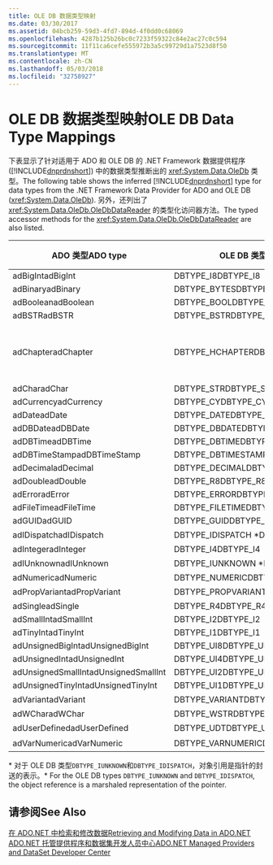 ```yaml
---
title: OLE DB 数据类型映射
ms.date: 03/30/2017
ms.assetid: 04bcb259-59d3-4fd7-894d-4f0dd0c68069
ms.openlocfilehash: 4287b125b26bc0c7233f59322c84e2ac27c0c594
ms.sourcegitcommit: 11f11ca6cefe555972b3a5c99729d1a7523d8f50
ms.translationtype: MT
ms.contentlocale: zh-CN
ms.lasthandoff: 05/03/2018
ms.locfileid: "32758927"
---
```

# <a name="ole-db-data-type-mappings"></a><span data-ttu-id="f1d91-102">OLE DB 数据类型映射</span><span class="sxs-lookup"><span data-stu-id="f1d91-102">OLE DB Data Type Mappings</span></span>
<span data-ttu-id="f1d91-103">下表显示了针对适用于 ADO 和 OLE DB 的 .NET Framework 数据提供程序 ([!INCLUDE[dnprdnshort](../../../../includes/dnprdnshort-md.md)]) 中的数据类型推断出的 <xref:System.Data.OleDb> 类型。</span><span class="sxs-lookup"><span data-stu-id="f1d91-103">The following table shows the inferred [!INCLUDE[dnprdnshort](../../../../includes/dnprdnshort-md.md)] type for data types from the .NET Framework Data Provider for ADO and OLE DB (<xref:System.Data.OleDb>).</span></span> <span data-ttu-id="f1d91-104">另外，还列出了 <xref:System.Data.OleDb.OleDbDataReader> 的类型化访问器方法。</span><span class="sxs-lookup"><span data-stu-id="f1d91-104">The typed accessor methods for the <xref:System.Data.OleDb.OleDbDataReader> are also listed.</span></span>  
  
|<span data-ttu-id="f1d91-105">ADO 类型</span><span class="sxs-lookup"><span data-stu-id="f1d91-105">ADO type</span></span>|<span data-ttu-id="f1d91-106">OLE DB 类型</span><span class="sxs-lookup"><span data-stu-id="f1d91-106">OLE DB type</span></span>|[!INCLUDE[dnprdnshort](../../../../includes/dnprdnshort-md.md)]<span data-ttu-id="f1d91-107"> 类型</span><span class="sxs-lookup"><span data-stu-id="f1d91-107"> type</span></span>|[!INCLUDE[dnprdnshort](../../../../includes/dnprdnshort-md.md)]<span data-ttu-id="f1d91-108"> 类型化访问器</span><span class="sxs-lookup"><span data-stu-id="f1d91-108"> typed accessor</span></span>|  
|--------------|-----------------|----------------------------------------------------------------------|--------------------------------------------------------------------------------|  
|<span data-ttu-id="f1d91-109">adBigInt</span><span class="sxs-lookup"><span data-stu-id="f1d91-109">adBigInt</span></span>|<span data-ttu-id="f1d91-110">DBTYPE_I8</span><span class="sxs-lookup"><span data-stu-id="f1d91-110">DBTYPE_I8</span></span>|<span data-ttu-id="f1d91-111">Int64</span><span class="sxs-lookup"><span data-stu-id="f1d91-111">Int64</span></span>|<span data-ttu-id="f1d91-112">GetInt64()</span><span class="sxs-lookup"><span data-stu-id="f1d91-112">GetInt64()</span></span>|  
|<span data-ttu-id="f1d91-113">adBinary</span><span class="sxs-lookup"><span data-stu-id="f1d91-113">adBinary</span></span>|<span data-ttu-id="f1d91-114">DBTYPE_BYTES</span><span class="sxs-lookup"><span data-stu-id="f1d91-114">DBTYPE_BYTES</span></span>|<span data-ttu-id="f1d91-115">Byte[]</span><span class="sxs-lookup"><span data-stu-id="f1d91-115">Byte[]</span></span>|<span data-ttu-id="f1d91-116">GetBytes()</span><span class="sxs-lookup"><span data-stu-id="f1d91-116">GetBytes()</span></span>|  
|<span data-ttu-id="f1d91-117">adBoolean</span><span class="sxs-lookup"><span data-stu-id="f1d91-117">adBoolean</span></span>|<span data-ttu-id="f1d91-118">DBTYPE_BOOL</span><span class="sxs-lookup"><span data-stu-id="f1d91-118">DBTYPE_BOOL</span></span>|<span data-ttu-id="f1d91-119">Boolean</span><span class="sxs-lookup"><span data-stu-id="f1d91-119">Boolean</span></span>|<span data-ttu-id="f1d91-120">GetBoolean()</span><span class="sxs-lookup"><span data-stu-id="f1d91-120">GetBoolean()</span></span>|  
|<span data-ttu-id="f1d91-121">adBSTR</span><span class="sxs-lookup"><span data-stu-id="f1d91-121">adBSTR</span></span>|<span data-ttu-id="f1d91-122">DBTYPE_BSTR</span><span class="sxs-lookup"><span data-stu-id="f1d91-122">DBTYPE_BSTR</span></span>|<span data-ttu-id="f1d91-123">String</span><span class="sxs-lookup"><span data-stu-id="f1d91-123">String</span></span>|<span data-ttu-id="f1d91-124">GetString()</span><span class="sxs-lookup"><span data-stu-id="f1d91-124">GetString()</span></span>|  
|<span data-ttu-id="f1d91-125">adChapter</span><span class="sxs-lookup"><span data-stu-id="f1d91-125">adChapter</span></span>|<span data-ttu-id="f1d91-126">DBTYPE_HCHAPTER</span><span class="sxs-lookup"><span data-stu-id="f1d91-126">DBTYPE_HCHAPTER</span></span>|<span data-ttu-id="f1d91-127">通过 `DataReader` 支持。</span><span class="sxs-lookup"><span data-stu-id="f1d91-127">Supported through the `DataReader`.</span></span> <span data-ttu-id="f1d91-128">请参阅[检索数据使用 DataReader](../../../../docs/framework/data/adonet/retrieving-data-using-a-datareader.md)。</span><span class="sxs-lookup"><span data-stu-id="f1d91-128">See [Retrieving Data Using a DataReader](../../../../docs/framework/data/adonet/retrieving-data-using-a-datareader.md).</span></span>|<span data-ttu-id="f1d91-129">GetValue()</span><span class="sxs-lookup"><span data-stu-id="f1d91-129">GetValue()</span></span>|  
|<span data-ttu-id="f1d91-130">adChar</span><span class="sxs-lookup"><span data-stu-id="f1d91-130">adChar</span></span>|<span data-ttu-id="f1d91-131">DBTYPE_STR</span><span class="sxs-lookup"><span data-stu-id="f1d91-131">DBTYPE_STR</span></span>|<span data-ttu-id="f1d91-132">String</span><span class="sxs-lookup"><span data-stu-id="f1d91-132">String</span></span>|<span data-ttu-id="f1d91-133">GetString()</span><span class="sxs-lookup"><span data-stu-id="f1d91-133">GetString()</span></span>|  
|<span data-ttu-id="f1d91-134">adCurrency</span><span class="sxs-lookup"><span data-stu-id="f1d91-134">adCurrency</span></span>|<span data-ttu-id="f1d91-135">DBTYPE_CY</span><span class="sxs-lookup"><span data-stu-id="f1d91-135">DBTYPE_CY</span></span>|<span data-ttu-id="f1d91-136">Decimal</span><span class="sxs-lookup"><span data-stu-id="f1d91-136">Decimal</span></span>|<span data-ttu-id="f1d91-137">GetDecimal()</span><span class="sxs-lookup"><span data-stu-id="f1d91-137">GetDecimal()</span></span>|  
|<span data-ttu-id="f1d91-138">adDate</span><span class="sxs-lookup"><span data-stu-id="f1d91-138">adDate</span></span>|<span data-ttu-id="f1d91-139">DBTYPE_DATE</span><span class="sxs-lookup"><span data-stu-id="f1d91-139">DBTYPE_DATE</span></span>|<span data-ttu-id="f1d91-140">DateTime</span><span class="sxs-lookup"><span data-stu-id="f1d91-140">DateTime</span></span>|<span data-ttu-id="f1d91-141">GetDateTime()</span><span class="sxs-lookup"><span data-stu-id="f1d91-141">GetDateTime()</span></span>|  
|<span data-ttu-id="f1d91-142">adDBDate</span><span class="sxs-lookup"><span data-stu-id="f1d91-142">adDBDate</span></span>|<span data-ttu-id="f1d91-143">DBTYPE_DBDATE</span><span class="sxs-lookup"><span data-stu-id="f1d91-143">DBTYPE_DBDATE</span></span>|<span data-ttu-id="f1d91-144">DateTime</span><span class="sxs-lookup"><span data-stu-id="f1d91-144">DateTime</span></span>|<span data-ttu-id="f1d91-145">GetDateTime()</span><span class="sxs-lookup"><span data-stu-id="f1d91-145">GetDateTime()</span></span>|  
|<span data-ttu-id="f1d91-146">adDBTime</span><span class="sxs-lookup"><span data-stu-id="f1d91-146">adDBTime</span></span>|<span data-ttu-id="f1d91-147">DBTYPE_DBTIME</span><span class="sxs-lookup"><span data-stu-id="f1d91-147">DBTYPE_DBTIME</span></span>|<span data-ttu-id="f1d91-148">DateTime</span><span class="sxs-lookup"><span data-stu-id="f1d91-148">DateTime</span></span>|<span data-ttu-id="f1d91-149">GetDateTime()</span><span class="sxs-lookup"><span data-stu-id="f1d91-149">GetDateTime()</span></span>|  
|<span data-ttu-id="f1d91-150">adDBTimeStamp</span><span class="sxs-lookup"><span data-stu-id="f1d91-150">adDBTimeStamp</span></span>|<span data-ttu-id="f1d91-151">DBTYPE_DBTIMESTAMP</span><span class="sxs-lookup"><span data-stu-id="f1d91-151">DBTYPE_DBTIMESTAMP</span></span>|<span data-ttu-id="f1d91-152">DateTime</span><span class="sxs-lookup"><span data-stu-id="f1d91-152">DateTime</span></span>|<span data-ttu-id="f1d91-153">GetDateTime()</span><span class="sxs-lookup"><span data-stu-id="f1d91-153">GetDateTime()</span></span>|  
|<span data-ttu-id="f1d91-154">adDecimal</span><span class="sxs-lookup"><span data-stu-id="f1d91-154">adDecimal</span></span>|<span data-ttu-id="f1d91-155">DBTYPE_DECIMAL</span><span class="sxs-lookup"><span data-stu-id="f1d91-155">DBTYPE_DECIMAL</span></span>|<span data-ttu-id="f1d91-156">Decimal</span><span class="sxs-lookup"><span data-stu-id="f1d91-156">Decimal</span></span>|<span data-ttu-id="f1d91-157">GetDecimal()</span><span class="sxs-lookup"><span data-stu-id="f1d91-157">GetDecimal()</span></span>|  
|<span data-ttu-id="f1d91-158">adDouble</span><span class="sxs-lookup"><span data-stu-id="f1d91-158">adDouble</span></span>|<span data-ttu-id="f1d91-159">DBTYPE_R8</span><span class="sxs-lookup"><span data-stu-id="f1d91-159">DBTYPE_R8</span></span>|<span data-ttu-id="f1d91-160">Double</span><span class="sxs-lookup"><span data-stu-id="f1d91-160">Double</span></span>|<span data-ttu-id="f1d91-161">GetDouble()</span><span class="sxs-lookup"><span data-stu-id="f1d91-161">GetDouble()</span></span>|  
|<span data-ttu-id="f1d91-162">adError</span><span class="sxs-lookup"><span data-stu-id="f1d91-162">adError</span></span>|<span data-ttu-id="f1d91-163">DBTYPE_ERROR</span><span class="sxs-lookup"><span data-stu-id="f1d91-163">DBTYPE_ERROR</span></span>|<span data-ttu-id="f1d91-164">ExternalException</span><span class="sxs-lookup"><span data-stu-id="f1d91-164">ExternalException</span></span>|<span data-ttu-id="f1d91-165">GetValue()</span><span class="sxs-lookup"><span data-stu-id="f1d91-165">GetValue()</span></span>|  
|<span data-ttu-id="f1d91-166">adFileTime</span><span class="sxs-lookup"><span data-stu-id="f1d91-166">adFileTime</span></span>|<span data-ttu-id="f1d91-167">DBTYPE_FILETIME</span><span class="sxs-lookup"><span data-stu-id="f1d91-167">DBTYPE_FILETIME</span></span>|<span data-ttu-id="f1d91-168">DateTime</span><span class="sxs-lookup"><span data-stu-id="f1d91-168">DateTime</span></span>|<span data-ttu-id="f1d91-169">GetDateTime()</span><span class="sxs-lookup"><span data-stu-id="f1d91-169">GetDateTime()</span></span>|  
|<span data-ttu-id="f1d91-170">adGUID</span><span class="sxs-lookup"><span data-stu-id="f1d91-170">adGUID</span></span>|<span data-ttu-id="f1d91-171">DBTYPE_GUID</span><span class="sxs-lookup"><span data-stu-id="f1d91-171">DBTYPE_GUID</span></span>|<span data-ttu-id="f1d91-172">Guid</span><span class="sxs-lookup"><span data-stu-id="f1d91-172">Guid</span></span>|<span data-ttu-id="f1d91-173">GetGuid()</span><span class="sxs-lookup"><span data-stu-id="f1d91-173">GetGuid()</span></span>|  
|<span data-ttu-id="f1d91-174">adIDispatch</span><span class="sxs-lookup"><span data-stu-id="f1d91-174">adIDispatch</span></span>|<span data-ttu-id="f1d91-175">DBTYPE_IDISPATCH \*</span><span class="sxs-lookup"><span data-stu-id="f1d91-175">DBTYPE_IDISPATCH \*</span></span>|<span data-ttu-id="f1d91-176">对象</span><span class="sxs-lookup"><span data-stu-id="f1d91-176">Object</span></span>|<span data-ttu-id="f1d91-177">GetValue()</span><span class="sxs-lookup"><span data-stu-id="f1d91-177">GetValue()</span></span>|  
|<span data-ttu-id="f1d91-178">adInteger</span><span class="sxs-lookup"><span data-stu-id="f1d91-178">adInteger</span></span>|<span data-ttu-id="f1d91-179">DBTYPE_I4</span><span class="sxs-lookup"><span data-stu-id="f1d91-179">DBTYPE_I4</span></span>|<span data-ttu-id="f1d91-180">Int32</span><span class="sxs-lookup"><span data-stu-id="f1d91-180">Int32</span></span>|<span data-ttu-id="f1d91-181">GetInt32()</span><span class="sxs-lookup"><span data-stu-id="f1d91-181">GetInt32()</span></span>|  
|<span data-ttu-id="f1d91-182">adIUnknown</span><span class="sxs-lookup"><span data-stu-id="f1d91-182">adIUnknown</span></span>|<span data-ttu-id="f1d91-183">DBTYPE_IUNKNOWN \*</span><span class="sxs-lookup"><span data-stu-id="f1d91-183">DBTYPE_IUNKNOWN \*</span></span>|<span data-ttu-id="f1d91-184">对象</span><span class="sxs-lookup"><span data-stu-id="f1d91-184">Object</span></span>|<span data-ttu-id="f1d91-185">GetValue()</span><span class="sxs-lookup"><span data-stu-id="f1d91-185">GetValue()</span></span>|  
|<span data-ttu-id="f1d91-186">adNumeric</span><span class="sxs-lookup"><span data-stu-id="f1d91-186">adNumeric</span></span>|<span data-ttu-id="f1d91-187">DBTYPE_NUMERIC</span><span class="sxs-lookup"><span data-stu-id="f1d91-187">DBTYPE_NUMERIC</span></span>|<span data-ttu-id="f1d91-188">Decimal</span><span class="sxs-lookup"><span data-stu-id="f1d91-188">Decimal</span></span>|<span data-ttu-id="f1d91-189">GetDecimal()</span><span class="sxs-lookup"><span data-stu-id="f1d91-189">GetDecimal()</span></span>|  
|<span data-ttu-id="f1d91-190">adPropVariant</span><span class="sxs-lookup"><span data-stu-id="f1d91-190">adPropVariant</span></span>|<span data-ttu-id="f1d91-191">DBTYPE_PROPVARIANT</span><span class="sxs-lookup"><span data-stu-id="f1d91-191">DBTYPE_PROPVARIANT</span></span>|<span data-ttu-id="f1d91-192">对象</span><span class="sxs-lookup"><span data-stu-id="f1d91-192">Object</span></span>|<span data-ttu-id="f1d91-193">GetValue()</span><span class="sxs-lookup"><span data-stu-id="f1d91-193">GetValue()</span></span>|  
|<span data-ttu-id="f1d91-194">adSingle</span><span class="sxs-lookup"><span data-stu-id="f1d91-194">adSingle</span></span>|<span data-ttu-id="f1d91-195">DBTYPE_R4</span><span class="sxs-lookup"><span data-stu-id="f1d91-195">DBTYPE_R4</span></span>|<span data-ttu-id="f1d91-196">Single</span><span class="sxs-lookup"><span data-stu-id="f1d91-196">Single</span></span>|<span data-ttu-id="f1d91-197">GetFloat()</span><span class="sxs-lookup"><span data-stu-id="f1d91-197">GetFloat()</span></span>|  
|<span data-ttu-id="f1d91-198">adSmallInt</span><span class="sxs-lookup"><span data-stu-id="f1d91-198">adSmallInt</span></span>|<span data-ttu-id="f1d91-199">DBTYPE_I2</span><span class="sxs-lookup"><span data-stu-id="f1d91-199">DBTYPE_I2</span></span>|<span data-ttu-id="f1d91-200">Int16</span><span class="sxs-lookup"><span data-stu-id="f1d91-200">Int16</span></span>|<span data-ttu-id="f1d91-201">GetInt16()</span><span class="sxs-lookup"><span data-stu-id="f1d91-201">GetInt16()</span></span>|  
|<span data-ttu-id="f1d91-202">adTinyInt</span><span class="sxs-lookup"><span data-stu-id="f1d91-202">adTinyInt</span></span>|<span data-ttu-id="f1d91-203">DBTYPE_I1</span><span class="sxs-lookup"><span data-stu-id="f1d91-203">DBTYPE_I1</span></span>|<span data-ttu-id="f1d91-204">Byte</span><span class="sxs-lookup"><span data-stu-id="f1d91-204">Byte</span></span>|<span data-ttu-id="f1d91-205">GetByte()</span><span class="sxs-lookup"><span data-stu-id="f1d91-205">GetByte()</span></span>|  
|<span data-ttu-id="f1d91-206">adUnsignedBigInt</span><span class="sxs-lookup"><span data-stu-id="f1d91-206">adUnsignedBigInt</span></span>|<span data-ttu-id="f1d91-207">DBTYPE_UI8</span><span class="sxs-lookup"><span data-stu-id="f1d91-207">DBTYPE_UI8</span></span>|<span data-ttu-id="f1d91-208">UInt64</span><span class="sxs-lookup"><span data-stu-id="f1d91-208">UInt64</span></span>|<span data-ttu-id="f1d91-209">GetValue()</span><span class="sxs-lookup"><span data-stu-id="f1d91-209">GetValue()</span></span>|  
|<span data-ttu-id="f1d91-210">adUnsignedInt</span><span class="sxs-lookup"><span data-stu-id="f1d91-210">adUnsignedInt</span></span>|<span data-ttu-id="f1d91-211">DBTYPE_UI4</span><span class="sxs-lookup"><span data-stu-id="f1d91-211">DBTYPE_UI4</span></span>|<span data-ttu-id="f1d91-212">UInt32</span><span class="sxs-lookup"><span data-stu-id="f1d91-212">UInt32</span></span>|<span data-ttu-id="f1d91-213">GetValue()</span><span class="sxs-lookup"><span data-stu-id="f1d91-213">GetValue()</span></span>|  
|<span data-ttu-id="f1d91-214">adUnsignedSmallInt</span><span class="sxs-lookup"><span data-stu-id="f1d91-214">adUnsignedSmallInt</span></span>|<span data-ttu-id="f1d91-215">DBTYPE_UI2</span><span class="sxs-lookup"><span data-stu-id="f1d91-215">DBTYPE_UI2</span></span>|<span data-ttu-id="f1d91-216">UInt16</span><span class="sxs-lookup"><span data-stu-id="f1d91-216">UInt16</span></span>|<span data-ttu-id="f1d91-217">GetValue()</span><span class="sxs-lookup"><span data-stu-id="f1d91-217">GetValue()</span></span>|  
|<span data-ttu-id="f1d91-218">adUnsignedTinyInt</span><span class="sxs-lookup"><span data-stu-id="f1d91-218">adUnsignedTinyInt</span></span>|<span data-ttu-id="f1d91-219">DBTYPE_UI1</span><span class="sxs-lookup"><span data-stu-id="f1d91-219">DBTYPE_UI1</span></span>|<span data-ttu-id="f1d91-220">Byte</span><span class="sxs-lookup"><span data-stu-id="f1d91-220">Byte</span></span>|<span data-ttu-id="f1d91-221">GetByte()</span><span class="sxs-lookup"><span data-stu-id="f1d91-221">GetByte()</span></span>|  
|<span data-ttu-id="f1d91-222">adVariant</span><span class="sxs-lookup"><span data-stu-id="f1d91-222">adVariant</span></span>|<span data-ttu-id="f1d91-223">DBTYPE_VARIANT</span><span class="sxs-lookup"><span data-stu-id="f1d91-223">DBTYPE_VARIANT</span></span>|<span data-ttu-id="f1d91-224">对象</span><span class="sxs-lookup"><span data-stu-id="f1d91-224">Object</span></span>|<span data-ttu-id="f1d91-225">GetValue()</span><span class="sxs-lookup"><span data-stu-id="f1d91-225">GetValue()</span></span>|  
|<span data-ttu-id="f1d91-226">adWChar</span><span class="sxs-lookup"><span data-stu-id="f1d91-226">adWChar</span></span>|<span data-ttu-id="f1d91-227">DBTYPE_WSTR</span><span class="sxs-lookup"><span data-stu-id="f1d91-227">DBTYPE_WSTR</span></span>|<span data-ttu-id="f1d91-228">String</span><span class="sxs-lookup"><span data-stu-id="f1d91-228">String</span></span>|<span data-ttu-id="f1d91-229">GetString()</span><span class="sxs-lookup"><span data-stu-id="f1d91-229">GetString()</span></span>|  
|<span data-ttu-id="f1d91-230">adUserDefined</span><span class="sxs-lookup"><span data-stu-id="f1d91-230">adUserDefined</span></span>|<span data-ttu-id="f1d91-231">DBTYPE_UDT</span><span class="sxs-lookup"><span data-stu-id="f1d91-231">DBTYPE_UDT</span></span>|<span data-ttu-id="f1d91-232">不受支持</span><span class="sxs-lookup"><span data-stu-id="f1d91-232">not supported</span></span>||  
|<span data-ttu-id="f1d91-233">adVarNumeric</span><span class="sxs-lookup"><span data-stu-id="f1d91-233">adVarNumeric</span></span>|<span data-ttu-id="f1d91-234">DBTYPE_VARNUMERIC</span><span class="sxs-lookup"><span data-stu-id="f1d91-234">DBTYPE_VARNUMERIC</span></span>|<span data-ttu-id="f1d91-235">不受支持</span><span class="sxs-lookup"><span data-stu-id="f1d91-235">not supported</span></span>||  
  
 <span data-ttu-id="f1d91-236">\* 对于 OLE DB 类型`DBTYPE_IUNKNOWN`和`DBTYPE_IDISPATCH`，对象引用是指针的封送的表示。</span><span class="sxs-lookup"><span data-stu-id="f1d91-236">\* For the OLE DB types `DBTYPE_IUNKNOWN` and `DBTYPE_IDISPATCH`, the object reference is a marshaled representation of the pointer.</span></span>  
  
## <a name="see-also"></a><span data-ttu-id="f1d91-237">请参阅</span><span class="sxs-lookup"><span data-stu-id="f1d91-237">See Also</span></span>  
 [<span data-ttu-id="f1d91-238">在 ADO.NET 中检索和修改数据</span><span class="sxs-lookup"><span data-stu-id="f1d91-238">Retrieving and Modifying Data in ADO.NET</span></span>](../../../../docs/framework/data/adonet/retrieving-and-modifying-data.md)  
 [<span data-ttu-id="f1d91-239">ADO.NET 托管提供程序和数据集开发人员中心</span><span class="sxs-lookup"><span data-stu-id="f1d91-239">ADO.NET Managed Providers and DataSet Developer Center</span></span>](http://go.microsoft.com/fwlink/?LinkId=217917)

